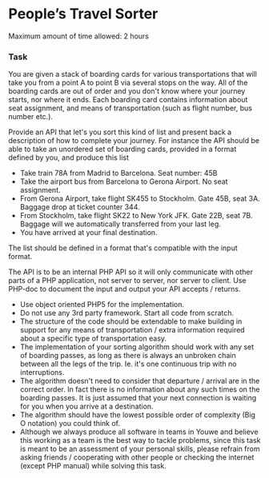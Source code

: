 # People’s Travel Sorter 
Maximum amount of time allowed: 2 hours

### Task

You are given a stack of boarding cards for various transportations that will take you from a point A to
point B via several stops on the way. All of the boarding cards are out of order and you don't know where
your journey starts, nor where it ends. Each boarding card contains information about seat assignment,
and means of transportation (such as flight number, bus number etc.).

Provide an API that let's you sort this kind of list and present back a description of how to complete your
journey. For instance the API should be able to take an unordered set of boarding cards, provided in a
format defined by you, and produce this list

- Take train 78A from Madrid to Barcelona. Seat number: 45B
- Take the airport bus from Barcelona to Gerona Airport. No seat assignment.
- From Gerona Airport, take flight SK455 to Stockholm. Gate 45B, seat 3A. Baggage drop at ticket counter 344.
- From Stockholm, take flight SK22 to New York JFK. Gate 22B, seat 7B. Baggage will we automatically
transferred from your last leg.
- You have arrived at your final destination.


The list should be defined in a format that's compatible with the input format.

The API is to be an internal PHP API so it will only communicate with other parts of a PHP application, not
server to server, nor server to client. Use PHP-doc to document the input and output your API accepts /
returns.

- Use object oriented PHP5 for the implementation.
- Do not use any 3rd party framework. Start all code from scratch.
- The structure of the code should be extendable to make building in support for any means of
transportation / extra information required about a specific type of transportation easy.
- The implementation of your sorting algorithm should work with any set of boarding passes, as long as
there is always an unbroken chain between all the legs of the trip. Ie. it's one continuous trip with no
interruptions.
- The algorithm doesn't need to consider that departure / arrival are in the correct order. In fact there is no
information about any such times on the boarding passes. It is just assumed that your next connection is
waiting for you when you arrive at a destination.
- The algorithm should have the lowest possible order of complexity (Big O notation) you could think of.
- Although we always produce all software in teams in Youwe and believe this working as a team is the best
way to tackle problems, since this task is meant to be an assessment of your personal skills, please refrain
from asking friends / cooperating with other people or checking the internet (except PHP manual) while
solving this task.
